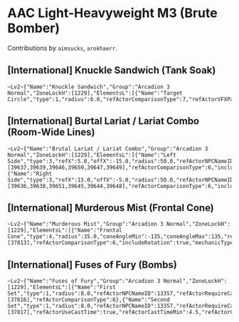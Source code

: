 # AAC Light-Heavyweight M3 (Brute Bomber)

Contributions by `aimsucks`, `arokhaerr`.

## [International] Knuckle Sandwich (Tank Soak)

```
~Lv2~{"Name":"Knuckle Sandwich","Group":"Arcadion 3 Normal","ZoneLockH":[1229],"ElementsL":[{"Name":"Target Circle","type":1,"radius":6.0,"refActorComparisonType":7,"refActorVFXPath":"vfx/lockon/eff/m0676trg_tw_d0t1p.avfx","refActorVFXMax":6000,"mechanicType":1}]}
```

## [International] Burtal Lariat / Lariat Combo (Room-Wide Lines)

```
~Lv2~{"Name":"Brutal Lariat / Lariat Combo","Group":"Arcadion 3 Normal","ZoneLockH":[1229],"ElementsL":[{"Name":"Left Side","type":3,"refX":5.0,"offX":-15.0,"radius":50.0,"refActorNPCNameID":13356,"refActorRequireCast":true,"refActorCastId":[39637,39639,39646,39650,39647,39649],"refActorComparisonType":6,"includeRotation":true,"mechanicType":1},{"Name":"Right Side","type":3,"refX":15.0,"offX":-5.0,"radius":50.0,"refActorNPCNameID":13356,"refActorRequireCast":true,"refActorCastId":[39636,39638,39651,39645,39644,39648],"refActorComparisonType":6,"includeRotation":true,"mechanicType":1}]}
```

## [International] Murderous Mist (Frontal Cone)

```
~Lv2~{"Name":"Murderous Mist","Group":"Arcadion 3 Normal","ZoneLockH":[1229],"ElementsL":[{"Name":"Frontal Cone","type":4,"radius":35.0,"coneAngleMin":-135,"coneAngleMax":135,"refActorNPCNameID":13356,"refActorRequireCast":true,"refActorCastId":[37813],"refActorComparisonType":6,"includeRotation":true,"mechanicType":1}]}
```

## [International] Fuses of Fury (Bombs)

```
~Lv2~{"Name":"Fuses of Fury","Group":"Arcadion 3 Normal","ZoneLockH":[1229],"ElementsL":[{"Name":"First Set","type":1,"radius":8.0,"refActorNPCNameID":13357,"refActorRequireCast":true,"refActorCastId":[37816],"refActorComparisonType":6},{"Name":"Second Set","type":1,"radius":8.0,"refActorNPCNameID":13357,"refActorRequireCast":true,"refActorCastId":[37817],"refActorUseCastTime":true,"refActorCastTimeMin":4.5,"refActorCastTimeMax":8.0,"refActorComparisonType":6}]}
```
